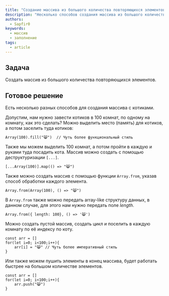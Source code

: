 ```yaml
---
title: "Создание массива из большого количества повторяющихся элементов"
description: "Несколько способов создания массива из большого количества повторяющихся элементов на примере котиков."
authors:
  - Sapfir0
keywords:
  - массив
  - заполнение
tags:
  - article
---
```


## Задача

Создать массив из большого количества повторяющихся элементов.

## Готовое решение

Есть несколько разных способов для создания массива с котиками.

Допустим, нам нужно завести котиков в 100 комнат, по одному на комнату, как это сделать? Можно выделить место (память) для котиков, а потом заселить туда котиков:

```
Array(100).fill("😸")  // Чуть более функциональный стиль
```

Также мы можем выделить 100 комнат, а потом пройти в каждую и руками туда посадить кота. Массив можно создать с помощью деструктуризации `[...]`.

```
[...Array(100)].map(() => "😸")
```

Также можно создать массив с помощью функции `Array.from`, указав способ обработки каждого элемента.

```
Array.from(Array(100), () => "😸")
```

В `Array.from` также можно передать array-like структуру данных, в данном случае, для этого нам нужно передать поле _length_.

```
Array.from({ length: 100}, () => '😸')
```

Можно создать пустой массив, создать цикл и поселить в каждую комнату по её индексу по коту.

```
const arr = []
for(let i=0; i<100;i++){
    arr[i] = "😸" // Чуть более императивный стиль
}
```

Или также можем пушить элементы в конец массива, будет работать быстрее на большом количестве элементов.

```
const arr = []
for(let i=0; i<100;i++){
    arr.push("😸")
}
```
